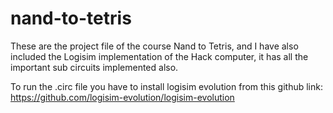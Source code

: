 # nand-to-tetris
These are the project file of the course Nand to Tetris, and I have also included the Logisim implementation of the Hack computer, it has all the important sub circuits implemented also. 

To run the .circ file you have to install logisim evolution from this github link: https://github.com/logisim-evolution/logisim-evolution
